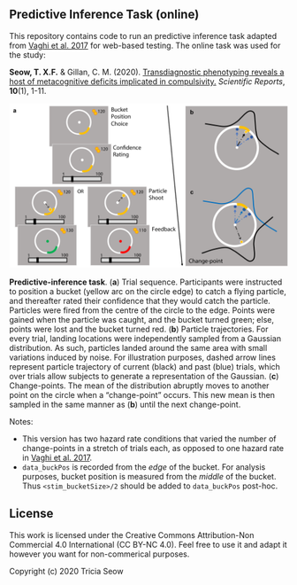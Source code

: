 ## Predictive Inference Task (online)

This repository contains code to run an predictive inference task adapted from [Vaghi et al. 2017](https://doi.org/10.1016/j.neuron.2017.09.006) for web-based testing. The online task was used for the study:

<strong>Seow, T. X.F.</strong> & Gillan, C. M. (2020). [Transdiagnostic phenotyping reveals a host of metacognitive deficits implicated in compulsivity.](https://www.nature.com/articles/s41598-020-59646-4) <i>Scientific Reports</i>, <strong>10</strong>(1), 1-11.

<p align="center">
  <img src="https://github.com/seowxft/predictive-inference-task/blob/master/images/task.png" alt="TaskFig"/>
</p>

<strong>Predictive-inference task</strong>. (<strong>a</strong>) Trial sequence. Participants were instructed to position a bucket (yellow arc on the circle edge) to catch a flying particle, and thereafter rated their confidence that they would catch the particle. Particles were fired from the centre of the circle to the edge. Points were gained when the particle was caught, and the bucket turned green; else, points were lost and the bucket turned red. (<strong>b</strong>) Particle trajectories. For every trial, landing locations were independently sampled from a Gaussian distribution. As such, particles landed around the same area with small variations induced by noise. For illustration purposes, dashed arrow lines represent particle trajectory of current (black) and past (blue) trials, which over trials allow subjects to generate a representation of the Gaussian. (<strong>c</strong>) Change-points. The mean of the distribution abruptly moves to another point on the circle when a “change-point” occurs. This new mean is then sampled in the same manner as (<strong>b</strong>) until the next change-point.

Notes:
- This version has two hazard rate conditions that varied the number of change-points in a stretch of trials each, as opposed to one hazard rate in [Vaghi et al. 2017](https://doi.org/10.1016/j.neuron.2017.09.006).
- `data_buckPos` is recorded from the <i>edge</i> of the bucket. For analysis purposes, bucket position is measured from the <i>middle</i> of the bucket. Thus `<stim_bucketSize>/2` should be added to `data_buckPos` post-hoc.

## License
This work is licensed under the Creative Commons Attribution-Non Commercial 4.0 International (CC BY-NC 4.0). Feel free to use it and adapt it however you want for non-commerical purposes.

Copyright (c) 2020 Tricia Seow
